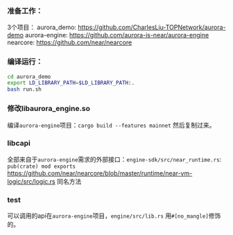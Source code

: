 ### 准备工作：
3个项目：
aurora_demo: https://github.com/CharlesLiu-TOPNetwork/aurora-demo
aurora-engine: https://github.com/aurora-is-near/aurora-engine
nearcore: https://github.com/near/nearcore

### 编译运行：
``` BASH
cd aurora_demo
export LD_LIBRARY_PATH=$LD_LIBRARY_PATH:.
bash run.sh
```

### 修改libaurora_engine.so
编译`aurora-engine`项目：`cargo build --features mainnet`
然后复制过来。

### libcapi
全部来自于`aurora-engine`需求的外部接口：`engine-sdk/src/near_runtime.rs`: `pub(crate) mod exports`
https://github.com/near/nearcore/blob/master/runtime/near-vm-logic/src/logic.rs 同名方法

### test
可以调用的api在`aurora-engine`项目，`engine/src/lib.rs` 用`#[no_mangle]`修饰的。